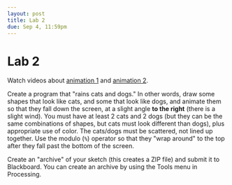 ```yaml
---
layout: post
title: Lab 2
due: Sep 4, 11:59pm
---
```


# Lab 2

Watch videos about [animation 1](/videos/2014-08-14-animation-1.html)
and [animation 2](/videos/2014-08-14-animation-2.html).

Create a program that "rains cats and dogs." In other words, draw some
shapes that look like cats, and some that look like dogs, and animate
them so that they fall down the screen, at a slight angle **to the
right** (there is a slight wind). You must have at least 2 cats and 2
dogs (but they can be the same combinations of shapes, but cats must
look different than dogs), plus appropriate use of color. The
cats/dogs must be scattered, not lined up together. Use the modulo
(`%`) operator so that they "wrap around" to the top after they fall
past the bottom of the screen.

Create an "archive" of your sketch (this creates a ZIP file) and
submit it to Blackboard. You can create an archive by using the Tools
menu in Processing.
